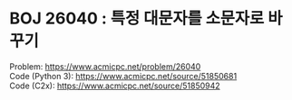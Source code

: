 # BOJ 26040 : 특정 대문자를 소문자로 바꾸기  
  
Problem: https://www.acmicpc.net/problem/26040  
Code (Python 3): https://www.acmicpc.net/source/51850681  
Code (C2x): https://www.acmicpc.net/source/51850942  
